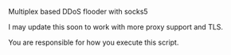 Multiplex based DDoS flooder with socks5


I may update this soon to work with more proxy support and TLS.

You are responsible for how you execute this script.
